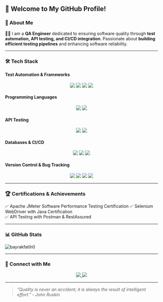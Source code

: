 ## 🌟 Welcome to My GitHub Profile!

### 🚀 About Me
👨‍💻 I am a **QA Engineer** dedicated to ensuring software quality through **test automation, API testing, and CI/CD integration**. Passionate about **building efficient testing pipelines** and enhancing software reliability.

---

### 🛠️ Tech Stack
#### **Test Automation & Frameworks**
<p align="center">
  <img src="https://img.shields.io/badge/Selenium-43B02A?style=for-the-badge&logo=selenium&logoColor=white" />
  <img src="https://img.shields.io/badge/TestNG-FF6F00?style=for-the-badge&logo=&logoColor=white" />
  <img src="https://img.shields.io/badge/JUnit-25A162?style=for-the-badge&logo=junit5&logoColor=white" />
  <img src="https://img.shields.io/badge/Cucumber-23D96C?style=for-the-badge&logo=cucumber&logoColor=white" />
</p>

#### **Programming Languages**
<p align="center">
  <img src="https://img.shields.io/badge/Java-ED8B00?style=for-the-badge&logo=java&logoColor=white" />
  <img src="https://img.shields.io/badge/Python-3776AB?style=for-the-badge&logo=python&logoColor=white" />
</p>

#### **API Testing**
<p align="center">
  <img src="https://img.shields.io/badge/Postman-FF6C37?style=for-the-badge&logo=postman&logoColor=white" />
  <img src="https://img.shields.io/badge/RestAssured-000000?style=for-the-badge&logo=&logoColor=white" />
</p>

#### **Databases & CI/CD**
<p align="center">
  <img src="https://img.shields.io/badge/MySQL-4479A1?style=for-the-badge&logo=mysql&logoColor=white" />
  <img src="https://img.shields.io/badge/Jenkins-D24939?style=for-the-badge&logo=jenkins&logoColor=white" />
  <img src="https://img.shields.io/badge/GitHub%20Actions-2088FF?style=for-the-badge&logo=github-actions&logoColor=white" />
</p>

#### **Version Control & Bug Tracking**
<p align="center">
  <img src="https://img.shields.io/badge/Git-F05032?style=for-the-badge&logo=git&logoColor=white" />
  <img src="https://img.shields.io/badge/GitHub-181717?style=for-the-badge&logo=github&logoColor=white" />
  <img src="https://img.shields.io/badge/Jira-0052CC?style=for-the-badge&logo=jira&logoColor=white" />
  <img src="https://img.shields.io/badge/TestRail-4A90E2?style=for-the-badge&logo=&logoColor=white" />
</p>

---

### 🏆 Certifications & Achievements
✅ Apache JMeter Software Performance Testing Certification
✅ Selenium WebDriver with Java Certification  
✅ API Testing with Postman & RestAssured  

---

### 📊 GitHub Stats
<p><img align="center" src="https://github-readme-streak-stats.herokuapp.com/?user=bayrakfatih0&" alt="bayrakfatih0" /></p>

---

### 🔗 Connect with Me
<p align="center">
  <a href="https://www.linkedin.com/in/fatihbayrakk/">
    <img src="https://img.shields.io/badge/LinkedIn-Profile-blue?logo=linkedin" />
  </a>
  <a href="https://github.com/bayrakfatih0">
    <img src="https://img.shields.io/badge/GitHub-Profile-black?logo=github" />
  </a>
</p>

---

> _"Quality is never an accident; it is always the result of intelligent effort." - John Ruskin_
